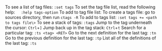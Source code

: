 To see a list of tag files: `:set tags`
To set the tag file list, read the following help:
    `:help tags-option`
To add to tag file list:
To create a tags file: go to sources directory, then run `ctags -R`
To add to tags list: `:set tags += <path to tags file\>`
To see a stack of tags:  `:tags`
Jump to the tag underneath the cursor: `Ctrl`+`]`
Jump back up in the tag stack: `Ctrl`+`t`
Search for a particular tag: `:ts <tag> <RET>`
Go to the next definition for the last tag: `:tn`
Go to the previous definition for the last tag: `:tp`
List all of the definitions of the last tag: `:ts`